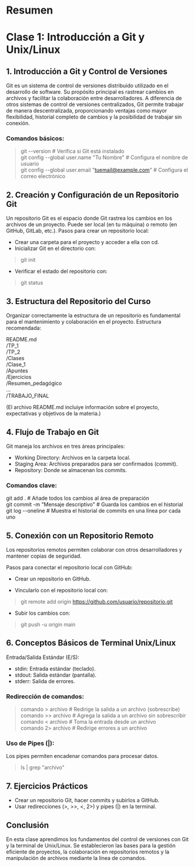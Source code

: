 # Resumen

# Clase 1: Introducción a Git y Unix/Linux

## 1. Introducción a Git y Control de Versiones
Git es un sistema de control de versiones distribuido utilizado en el desarrollo de software. Su propósito principal es rastrear cambios en archivos y facilitar la colaboración entre desarrolladores. A diferencia de otros sistemas de control de versiones centralizados, Git permite trabajar de manera descentralizada, proporcionando ventajas como mayor flexibilidad, historial completo de cambios y la posibilidad de trabajar sin conexión.

### Comandos básicos:
> git --version  # Verifica si Git está instalado  
> git config --global user.name "Tu Nombre"  # Configura el nombre de usuario  
> git config --global user.email "tuemail@example.com"  # Configura el correo electrónico  

## 2. Creación y Configuración de un Repositorio Git
Un repositorio Git es el espacio donde Git rastrea los cambios en los archivos de un proyecto. Puede ser local (en tu máquina) o remoto (en GitHub, GitLab, etc.).
Pasos para crear un repositorio local:

- Crear una carpeta para el proyecto y acceder a ella con cd.
- Inicializar Git en el directorio con:
> git init  

- Verificar el estado del repositorio con:
> git status  

## 3. Estructura del Repositorio del Curso
Organizar correctamente la estructura de un repositorio es fundamental para el mantenimiento y colaboración en el proyecto.
Estructura recomendada:

README.md  
/TP_1  
/TP_2  
/Clases  
    /Clase_1  
        /Apuntes  
        /Ejercicios  
        /Resumen_pedagógico  
...  
/TRABAJO_FINAL  

(El archivo README.md incluiye información sobre el proyecto, expectativas y objetivos de la materia.)

## 4. Flujo de Trabajo en Git
Git maneja los archivos en tres áreas principales:

- Working Directory: Archivos en la carpeta local.
- Staging Area: Archivos preparados para ser confirmados (commit).
- Repository: Donde se almacenan los commits.

### Comandos clave:
git add .  # Añade todos los cambios al área de preparación  
git commit -m "Mensaje descriptivo"  # Guarda los cambios en el historial  
git log --oneline  # Muestra el historial de commits en una línea por cada uno  

## 5. Conexión con un Repositorio Remoto
Los repositorios remotos permiten colaborar con otros desarrolladores y mantener copias de seguridad.

Pasos para conectar el repositorio local con GitHub:
- Crear un repositorio en GitHub.

- Vincularlo con el repositorio local con:
> git remote add origin https://github.com/usuario/repositorio.git  

- Subir los cambios con:
> git push -u origin main  

## 6. Conceptos Básicos de Terminal Unix/Linux
Entrada/Salida Estándar (E/S):

- stdin: Entrada estándar (teclado).
- stdout: Salida estándar (pantalla).
- stderr: Salida de errores.


### Redirección de comandos:
> comando > archivo  # Redirige la salida a un archivo (sobrescribe)  
> comando >> archivo  # Agrega la salida a un archivo sin sobrescribir  
> comando < archivo  # Toma la entrada desde un archivo  
> comando 2> archivo  # Redirige errores a un archivo  

### Uso de Pipes (|):
Los pipes permiten encadenar comandos para procesar datos.
> ls | grep "archivo"  

## 7. Ejercicios Prácticos
- Crear un repositorio Git, hacer commits y subirlos a GitHub.
- Usar redirecciones (>, >>, <, 2>) y pipes (|) en la terminal.

## Conclusión
En esta clase aprendimos los fundamentos del control de versiones con Git y la terminal de Unix/Linux. Se establecieron las bases para la gestión eficiente de proyectos, la colaboración en repositorios remotos y la manipulación de archivos mediante la línea de comandos. 

